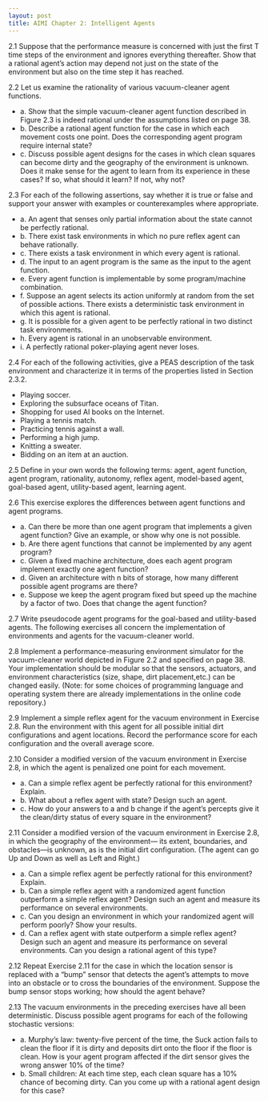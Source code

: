 ```yaml
---
layout: post
title: AIMI Chapter 2: Intelligent Agents
---
```


2.1 Suppose that the performance measure is concerned with just the first T time steps of
the environment and ignores everything thereafter. Show that a rational agent’s action may
depend not just on the state of the environment but also on the time step it has reached.

2.2 Let us examine the rationality of various vacuum-cleaner agent functions.
* a. Show that the simple vacuum-cleaner agent function described in Figure 2.3 is indeed
	 rational under the assumptions listed on page 38.
* b. Describe a rational agent function for the case in which each movement costs one point.
	 Does the corresponding agent program require internal state?
* c. Discuss possible agent designs for the cases in which clean squares can become dirty
	 and the geography of the environment is unknown. Does it make sense for the agent to
	 learn from its experience in these cases? If so, what should it learn? If not, why not?

2.3 For each of the following assertions, say whether it is true or false and support your
	answer with examples or counterexamples where appropriate.
* a. An agent that senses only partial information about the state cannot be perfectly rational.
* b. There exist task environments in which no pure reflex agent can behave rationally.
* c. There exists a task environment in which every agent is rational.
* d. The input to an agent program is the same as the input to the agent function.
* e. Every agent function is implementable by some program/machine combination.
* f. Suppose an agent selects its action uniformly at random from the set of possible actions.
	 There exists a deterministic task environment in which this agent is rational.
* g. It is possible for a given agent to be perfectly rational in two distinct task environments.
* h. Every agent is rational in an unobservable environment.
* i. A perfectly rational poker-playing agent never loses.

2.4 For each of the following activities, give a PEAS description of the task environment
and characterize it in terms of the properties listed in Section 2.3.2.
* Playing soccer.
* Exploring the subsurface oceans of Titan.
* Shopping for used AI books on the Internet.
* Playing a tennis match.
* Practicing tennis against a wall.
* Performing a high jump.
* Knitting a sweater.
* Bidding on an item at an auction.

2.5 Define in your own words the following terms: agent, agent function, agent program, rationality, 
	autonomy, reflex agent, model-based agent, goal-based agent, utility-based agent, learning agent.

2.6 This exercise explores the differences between agent functions and agent programs.
* a. Can there be more than one agent program that implements a given agent function? Give an example, or show why one is not possible.
* b. Are there agent functions that cannot be implemented by any agent program?
* c. Given a fixed machine architecture, does each agent program implement exactly one agent function?
* d. Given an architecture with n bits of storage, how many different possible agent programs are there?
* e. Suppose we keep the agent program fixed but speed up the machine by a factor of two. Does that change the agent function?

2.7 Write pseudocode agent programs for the goal-based and utility-based agents.
The following exercises all concern the implementation of environments and agents for the
vacuum-cleaner world.

2.8 Implement a performance-measuring environment simulator for the vacuum-cleaner world depicted in Figure 2.2 and specified on page 38. 
	Your implementation should be modular so that the sensors, actuators, and environment characteristics (size, shape, dirt placement,etc.) 
	can be changed easily. (Note: for some choices of programming language and operating system there are already implementations in the online code repository.)
	
2.9 Implement a simple reflex agent for the vacuum environment in Exercise 2.8. Run the
	environment with this agent for all possible initial dirt configurations and agent locations.
	Record the performance score for each configuration and the overall average score.

2.10 Consider a modified version of the vacuum environment in Exercise 2.8, in which the
	 agent is penalized one point for each movement.
* a. Can a simple reflex agent be perfectly rational for this environment? Explain.
* b. What about a reflex agent with state? Design such an agent.
* c. How do your answers to a and b change if the agent’s percepts give it the clean/dirty status of every square in the environment?

2.11 Consider a modified version of the vacuum environment in Exercise 2.8, in which the geography of the environment—
	 its extent, boundaries, and obstacles—is unknown, as is the initial dirt configuration. (The agent can go Up and Down as well as Left and Right.)
* a. Can a simple reflex agent be perfectly rational for this environment? Explain.
* b. Can a simple reflex agent with a randomized agent function outperform a simple reflex agent? Design such an agent and measure its performance on several environments.
* c. Can you design an environment in which your randomized agent will perform poorly? Show your results.
* d. Can a reflex agent with state outperform a simple reflex agent? Design such an agent and measure its performance on several environments. 
	 Can you design a rational agent of this type?
	 
2.12 Repeat Exercise 2.11 for the case in which the location sensor is replaced with a “bump” sensor that detects the agent’s 
	 attempts to move into an obstacle or to cross the boundaries of the environment. Suppose the bump sensor stops working; how should the agent behave?

2.13 The vacuum environments in the preceding exercises have all been deterministic. Discuss possible agent programs for each of the following stochastic versions:
* a. Murphy’s law: twenty-five percent of the time, the Suck action fails to clean the floor if it is dirty and deposits dirt onto the floor if the floor is clean. 
	 How is your agent program affected if the dirt sensor gives the wrong answer 10% of the time?
* b. Small children: At each time step, each clean square has a 10% chance of becoming dirty. Can you come up with a rational agent design for this case?

